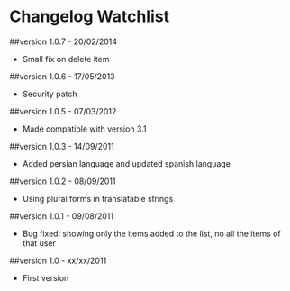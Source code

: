 Changelog Watchlist
===================

##version 1.0.7 - 20/02/2014

* Small fix on delete item

##version 1.0.6 - 17/05/2013

* Security patch

##version 1.0.5 - 07/03/2012

* Made compatible with version 3.1

##version 1.0.3 - 14/09/2011

* Added persian language and updated spanish language

##version 1.0.2 - 08/09/2011

* Using plural forms in translatable strings

##version 1.0.1 - 09/08/2011

* Bug fixed: showing only the items added to the list, no all the items of that user

##version 1.0 - xx/xx/2011

* First version
